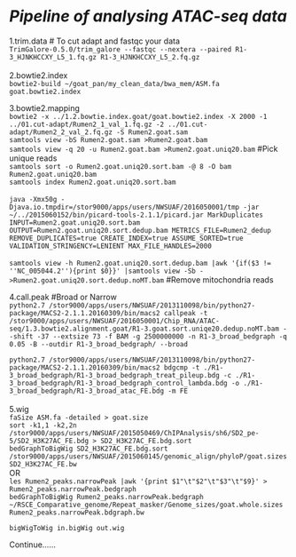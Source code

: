 ***Pipeline of analysing ATAC-seq data***    
=============================================   

1.trim.data    # To cut adapt and fastqc your data    
`TrimGalore-0.5.0/trim_galore --fastqc --nextera --paired R1-3_HJNKHCCXY_L5_1.fq.gz R1-3_HJNKHCCXY_L5_2.fq.gz`    
</br> 
2.bowtie2.index     
`bowtie2-build ~/goat_pan/my_clean_data/bwa_mem/ASM.fa goat.bowtie2.index`    

3.bowtie2.mapping   
`bowtie2 -x ../1.2.bowtie.index.goat/goat.bowtie2.index -X 2000 -1 ../01.cut-adapt/Rumen2_1_val_1.fq.gz -2 ../01.cut-adapt/Rumen2_2_val_2.fq.gz -S Rumen2.goat.sam`   
`samtools view -bS Rumen2.goat.sam >Rumen2.goat.bam`    
`samtools view -q 20 -u Rumen2.goat.bam >Rumen2.goat.uniq20.bam`  #Pick unique reads    
`samtools sort -o Rumen2.goat.uniq20.sort.bam -@ 8 -O bam Rumen2.goat.uniq20.bam`     
`samtools index Rumen2.goat.uniq20.sort.bam`    
</br> 
`java -Xmx50g -Djava.io.tmpdir=/stor9000/apps/users/NWSUAF/2016050001/tmp -jar ~/../2015060152/bin/picard-tools-2.1.1/picard.jar MarkDuplicates INPUT=Rumen2.goat.uniq20.sort.bam OUTPUT=Rumen2.goat.uniq20.sort.dedup.bam METRICS_FILE=Rumen2_dedup REMOVE_DUPLICATES=true CREATE_INDEX=true ASSUME_SORTED=true VALIDATION_STRINGENCY=LENIENT MAX_FILE_HANDLES=2000`   
</br> 
`samtools view -h Rumen2.goat.uniq20.sort.dedup.bam |awk '{if($3 != ''NC_005044.2''){print $0}}' |samtools view -Sb - >Rumen2.goat.uniq20.sort.dedup.noMT.bam`  #Remove mitochondria reads     

4.call.peak   #Broad or Narrow  
`python2.7 /stor9000/apps/users/NWSUAF/2013110098/bin/python27-package/MACS2-2.1.1.20160309/bin/macs2 callpeak -t /stor9000/apps/users/NWSUAF/2016050001/Chip_RNA/ATAC-seq/1.3.bowtie2.alignment.goat/R1-3.goat.sort.uniqe20.dedup.noMT.bam --shift -37 --extsize 73 -f BAM -g 2500000000 -n R1-3_broad_bedgraph -q 0.05 -B --outdir R1-3_broad_bedgraph/ --broad`    

`python2.7 /stor9000/apps/users/NWSUAF/2013110098/bin/python27-package/MACS2-2.1.1.20160309/bin/macs2 bdgcmp -t ./R1-3_broad_bedgraph/R1-3_broad_bedgraph_treat_pileup.bdg -c ./R1-3_broad_bedgraph/R1-3_broad_bedgraph_control_lambda.bdg -o ./R1-3_broad_bedgraph/R1-3_broad_atac_FE.bdg -m FE`   
</br> 
5.wig    
 `faSize ASM.fa -detailed > goat.size`    
`sort -k1,1 -k2,2n /stor9000/apps/users/NWSUAF/2015050469/ChIPAnalysis/sh6/SD2_pe-5/SD2_H3K27AC_FE.bdg > SD2_H3K27AC_FE.bdg.sort`   
`bedGraphToBigWig SD2_H3K27AC_FE.bdg.sort /stor9000/apps/users/NWSUAF/2015060145/genomic_align/phyloP/goat.sizes SD2_H3K27AC_FE.bw`  
OR  
`les Rumen2_peaks.narrowPeak |awk '{print $1"\t"$2"\t"$3"\t"$9}' > Rumen2_peaks.narrowPeak.bedgraph`    
`bedGraphToBigWig Rumen2_peaks.narrowPeak.bedgraph ~/RSCE_Comparative_genome/Repeat_masker/Genome_sizes/goat.whole.sizes Rumen2_peaks.narrowPeak.bdgraph.bw`    

`bigWigToWig in.bigWig out.wig`   

Continue……  
